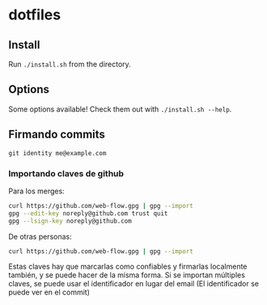 # dotfiles

## Install

Run `./install.sh` from the directory.

## Options

Some options available! Check them out with `./install.sh --help`.

## Firmando commits

`git identity me@example.com`

### Importando claves de github

Para los merges:

```bash
curl https://github.com/web-flow.gpg | gpg --import
gpg --edit-key noreply@github.com trust quit
gpg --lsign-key noreply@github.com
```

De otras personas:

```bash
curl https://github.com/web-flow.gpg | gpg --import
```

Estas claves hay que marcarlas como confiables y firmarlas localmente también,
y se puede hacer de la misma forma. Si se importan múltiples claves, se puede
usar el identificador en lugar del email (El identificador se puede ver en el
commit)
